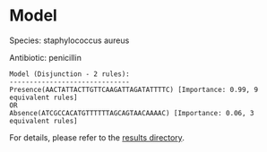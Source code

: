 
# Model

Species: staphylococcus aureus

Antibiotic: penicillin

```
Model (Disjunction - 2 rules):
------------------------------
Presence(AACTATTACTTGTTCAAGATTAGATATTTTC) [Importance: 0.99, 9 equivalent rules]
OR
Absence(ATCGCCACATGTTTTTTAGCAGTAACAAAAC) [Importance: 0.06, 3 equivalent rules]

```

For details, please refer to the [results directory](../../../../../results/scm_b/staphylococcus%20aureus/penicillin/repeat_7/).

